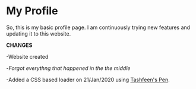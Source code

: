 # My Profile
So, this is my basic profile page. I am continuously trying new features and updating it to this website.

**CHANGES**

-Website created

-*Forgot everythng that happened in the the middle*

-Added a CSS based loader on 21/Jan/2020 using [Tashfeen's Pen](https://codepen.io/tashfene/pen/raEqrJ).

